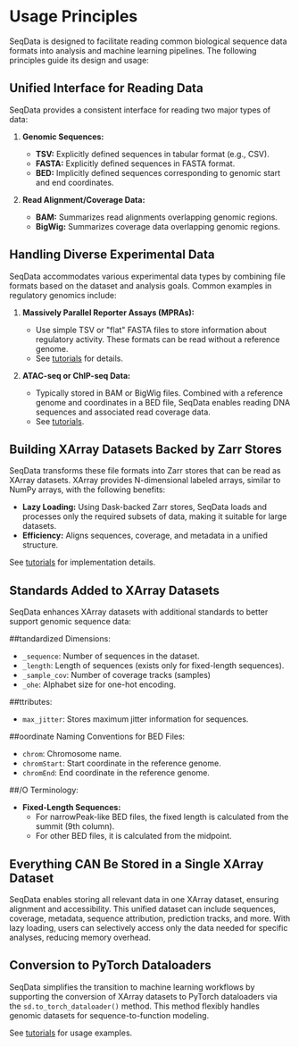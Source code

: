 # Usage Principles
SeqData is designed to facilitate reading common biological sequence data formats into analysis and machine learning pipelines. The following principles guide its design and usage:

## Unified Interface for Reading Data
SeqData provides a consistent interface for reading two major types of data:

1. **Genomic Sequences:**
   - **TSV:** Explicitly defined sequences in tabular format (e.g., CSV).
   - **FASTA:** Explicitly defined sequences in FASTA format.
   - **BED:** Implicitly defined sequences corresponding to genomic start and end coordinates.

2. **Read Alignment/Coverage Data:**
   - **BAM:** Summarizes read alignments overlapping genomic regions.
   - **BigWig:** Summarizes coverage data overlapping genomic regions.

## Handling Diverse Experimental Data
SeqData accommodates various experimental data types by combining file formats based on the dataset and analysis goals. Common examples in regulatory genomics include:

1. **Massively Parallel Reporter Assays (MPRAs):**
   - Use simple TSV or "flat" FASTA files to store information about regulatory activity. These formats can be read without a reference genome.
   - See [tutorials](tutorials/1_Reading_Flat_Files.md) for details.

2. **ATAC-seq or ChIP-seq Data:**
   - Typically stored in BAM or BigWig files. Combined with a reference genome and coordinates in a BED file, SeqData enables reading DNA sequences and associated read coverage data.
   - See [tutorials](tutorials/2_Reading_Coverage_Data.md).

## Building XArray Datasets Backed by Zarr Stores
SeqData transforms these file formats into Zarr stores that can be read as XArray datasets. XArray provides N-dimensional labeled arrays, similar to NumPy arrays, with the following benefits:

- **Lazy Loading:** Using Dask-backed Zarr stores, SeqData loads and processes only the required subsets of data, making it suitable for large datasets.
- **Efficiency:** Aligns sequences, coverage, and metadata in a unified structure.

See [tutorials](tutorials/3_XArray_Zarr.md) for implementation details.

## Standards Added to XArray Datasets
SeqData enhances XArray datasets with additional standards to better support genomic sequence data:

##tandardized Dimensions:
- `_sequence`: Number of sequences in the dataset.
- `_length`: Length of sequences (exists only for fixed-length sequences).
- `_sample_cov`: Number of coverage tracks (samples)
- `_ohe`: Alphabet size for one-hot encoding.

##ttributes:
- `max_jitter`: Stores maximum jitter information for sequences.

##oordinate Naming Conventions for BED Files:
- `chrom`: Chromosome name.
- `chromStart`: Start coordinate in the reference genome.
- `chromEnd`: End coordinate in the reference genome.

##/O Terminology:
- **Fixed-Length Sequences:**
  - For narrowPeak-like BED files, the fixed length is calculated from the summit (9th column).
  - For other BED files, it is calculated from the midpoint.

## Everything CAN Be Stored in a Single XArray Dataset
SeqData enables storing all relevant data in one XArray dataset, ensuring alignment and accessibility. This unified dataset can include sequences, coverage, metadata, sequence attribution, prediction tracks, and more. With lazy loading, users can selectively access only the data needed for specific analyses, reducing memory overhead.

## Conversion to PyTorch Dataloaders
SeqData simplifies the transition to machine learning workflows by supporting the conversion of XArray datasets to PyTorch dataloaders via the `sd.to_torch_dataloader()` method. This method flexibly handles genomic datasets for sequence-to-function modeling.

See [tutorials](tutorials/4_PyTorch_Dataloaders.md) for usage examples.

